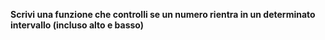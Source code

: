 **Scrivi una funzione che controlli se un numero rientra in un determinato intervallo (incluso alto e basso)**